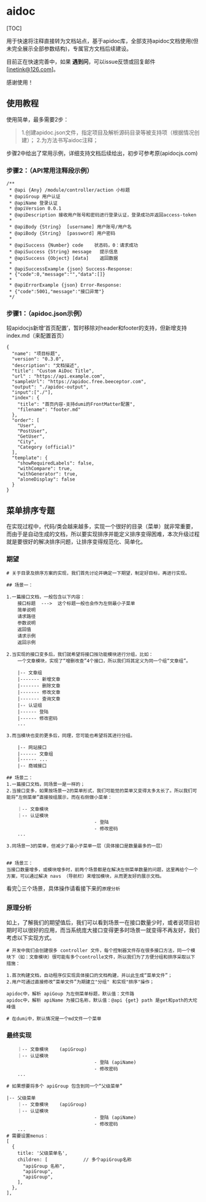 # aidoc 
[TOC]

用于快速将注释直接转为文档站点，基于apidoc库，全部支持apidoc文档使用(但未完全展示全部参数结构)，专属官方文档后续建设。

目前正在快速完善中，如果 **遇到问**，可以issue反馈或回复邮件[inetink@126.com]。

感谢使用！


## 使用教程

使用简单，最多需要2步：
> 1.创建apidoc.json文件，指定项目及解析源码目录等被支持项（根据情况创建）；
> 2.为方法书写aidoc注释；

步骤2中给出了常用示例，详细支持文档后续给出，初步可参考原(apidocjs.com)

### 步骤2：（API常用注释段示例）
```
/**
 * @api {Any} /module/controller/action 小标题
 * @apiGroup 用户认证
 * @apiName 登录认证
 * @apiVersion 0.0.1
 * @apiDescription 接收用户账号和密码进行登录认证，登录成功并返回access-token
 *
 * @apiBody {String}  [username] 用户账号/用户名
 * @apiBody {String}  [password] 用户密码
 *
 * @apiSuccess {Number} code    状态码，0：请求成功
 * @apiSuccess {String} message   提示信息
 * @apiSuccess {Object} [data]    返回数据
 *
 * @apiSuccessExample {json} Success-Response:
 * {"code":0,"message":"","data":[]}
 *
 * @apiErrorExample {json} Error-Response:
 * {"code":5001,"message":"接口异常"}
 */
```
### 步骤1：（apidoc.json示例）

较apidocjs新增‘首页配置’，暂时移除对header和footer的支持，但新增支持index.md（来配置首页） 
```
{
  "name": "项目标题",
  "version": "0.3.0",
  "description": "文档描述",
  "title": "Custom AiDoc Title",
  "url" : "https://api.example.com",
  "sampleUrl": "https://apidoc.free.beeceptor.com",
  "output": "./apidoc-output",
  "input":["./"],
  "index": {
    "title": "首页内容-支持dumi的FrontMatter配置",
    "filename": "footer.md"
  },
  "order": [
    "User",
    "PostUser",
    "GetUser",
    "City",
    "Category (official)"
  ],
  "template": {
    "showRequiredLabels": false,
    "withCompare": true,
    "withGenerator": true,
    "aloneDisplay": false
  }
}

```


## 菜单排序专题

在实现过程中，代码/类会越来越多，实现一个很好的目录（菜单）就非常重要，而由于是自动生成的文档，所以要实现排序并能定义排序变得困难，本次升级过程就是要很好的解决排序问题，让排序变得规范化、简单化。

### 期望
```
# 关于目录及排序方案的实现，我们首先讨论并确定一下期望，制定好目标，再进行实现。

## 场景一：

1.一篇接口文档，一般包含以下内容：
	接口标题  --->  这个标题一般也会作为左侧最小子菜单
	简单说明
	请求路径
	参数说明
	返回值
	请求示例
	返回示例

2.当实现的接口变多后，我们就希望将接口按功能模块进行分组，比如：
	一个文章模块，实现了“增删改查”4个接口，所以我们将其定义为同一个组“文章组”。

	|-- 文章组
	|------- 新增文章
	|------- 删除文章
	|------- 修改文章
	|------- 查询文章
	|-- 认证组
	|------ 登陆
	|------ 修改密码
	...

3.而当模块也变的更多后，同理，您可能也希望将其进行分组。
	
	|-- 网站接口
	|------ 文章组
    |------ ...
	|-- 商城接口

## 场景二：
1.一篇接口文档，同场景一是一样的；
2.当接口变多，如果按场景一2的菜单形式，我们可能觉的菜单又变得太多太长了。所以我们可能将“左侧菜单”直接按组展示，而在右侧做小菜单：
	
	｜-- 文章模块			
	｜-- 认证模块
								- 登陆
								- 修改密码
	...

3.同场景一3的菜单，但减少了最小子菜单一层（具体接口是数量最多的一层）


## 场景三：
当接口数量增多，或模块增多时，前两个场景都是在解决左侧菜单数量的问题，这里再给个一个方案，可以通过解决 navs （导航栏）来增加模块，从而更友好的展示文档。

```
看完👆三个场景，具体操作请看接下来的`原理分析`

### 原理分析

如上，了解我们的期望值后，我们可以看到场景一在接口数量少时，或者说项目初期时可以很好的应用，而当系统庞大接口变得更多时场景一就变得不再友好，我们考虑以下实现方式。
```
# 开发中我们会创建很多 controller 文件，每个控制器文件存在很多接口方法，同一个模块下（如：文章模块）很可能有多个controlle文件，所以我们为了方便分组和排序采取以下措施：

1.首次构建文档，自动程序仅实现具体接口的文档构建，并以此生成“菜单文件”；
2.用户可通过直接修改“菜单文件”为期建立"分组" 和实现"排序"操作；

apidoc中，解析 apiGoup 为左侧菜单标题，默认值：文件路
apidoc中，解析 apiName 为接口名称，默认值：@api {get} path 是get和path的大坨峰值

# 在dumi中，默认情况是一个md文件一个菜单

```

### 最终实现
```
	｜-- 文章模块	(apiGroup)		
	｜-- 认证模块
								- 登陆 (apiName)
								- 修改密码
	...

# 如果想要将多个 apiGroup 包含到同一个“父级菜单”

|-- 父级菜单
	｜-- 文章模块	(apiGroup)		
	｜-- 认证模块
								- 登陆 (apiName)
								- 修改密码
	...
# 需要设置menus：
[
  {
    title: '父级菜单名',
    children: [				// 多个apiGroup名称
      "apiGroup 名称",
      "apiGroup",
      "apiGroup",
    ],
  },
],


```

